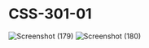 # CSS-301-01

![Screenshot (179)](https://user-images.githubusercontent.com/104826351/198383844-ea89b06f-a33a-4ca8-afb0-59331426f5d7.png)
![Screenshot (180)](https://user-images.githubusercontent.com/104826351/198383850-99e12254-82d9-4c82-8d45-f5dfb78ec50a.png)
